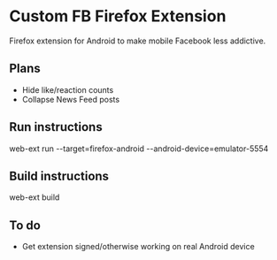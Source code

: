 # Custom FB Firefox Extension

Firefox extension for Android to make mobile Facebook less addictive.

## Plans

- Hide like/reaction counts
- Collapse News Feed posts

## Run instructions

web-ext run --target=firefox-android --android-device=emulator-5554

## Build instructions

web-ext build

## To do

- Get extension signed/otherwise working on real Android device
